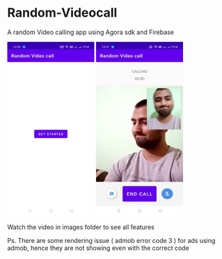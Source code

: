 # Random-Videocall
A random Video calling app using Agora sdk and Firebase 


<img src="https://github.com/yogeshk972/Random-Videocall/blob/master/images/home_screen.jpeg" width="200" height="400" /> <img src="https://github.com/yogeshk972/Random-Videocall/blob/master/images/call_screen.jpeg" width="200" height="400" />

Watch the video in images folder to see all features

Ps. There are some rendering issue ( admob error code 3 ) for ads using admob, hence they are not showing even with the correct code
